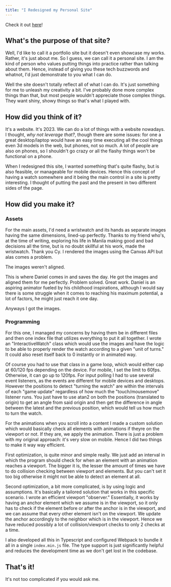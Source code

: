 ```yaml
---
title: "I Redesigned my Personal Site"
---
```


Check it out [here](https://sevora.github.io/portfolio)!

## What's the purpose of that site?
Well, I'd like to call it a portfolio site but it doesn't even showcase my works. Rather, it's just about me. So I guess, we can call it a personal site. 
I am the kind of person who values putting things into practice rather than talking about them. Hence, instead of giving you these tech buzzwords and whatnot,
I'd just demonstrate to you what I can do.

Well the site doesn't totally reflect all of what I can do. It's just something for me to unleash my creativity a bit. I've probably done more complex things than that,
but most people wouldn't appreciate those complex things. They want shiny, showy things so that's what I played with.

## How did you think of it?
It's a website. It's 2023. We can do a lot of things with a website nowadays. I thought, *why not leverage that?*, though there are some issues: for one
a great desktop/laptop would have an easy time executing all the cool things even 3d models in the web, but phones, not so much. A lot of people are also on 
phones, so I shouldn't go crazy or all the flashy things won't be functional on a phone.

When I redesigned this site, I wanted something that's quite flashy, but is also feasible, or manageable for mobile devices. Hence this concept of having
a watch somewhere and it being the main control in a site is pretty interesting. I thought of putting the past and the present in two different sides of the page.

## How did you make it?
### Assets
For the main assets, I'd need a wristwatch and its hands as separate images having the same dimensions, lined-up perfectly. Thanks to my friend who's, at the time of
writing, exploring his life in Manila making good and bad decisions all the time, but is no doubt skillful at his work, made the wristwatch. Thank you Cy. I rendered
the images using the Canvas API but alas comes a problem.

The images weren't aligned.

This is where Daniel comes in and saves the day. He got the images and aligned them for me perfectly. Problem solved. Great work. Daniel is an aspiring animator fueled
by his childhood inspirations, although I would say there is some struggle when it comes to reaching his maximum potential, a lot of factors, he might just reach it one day. 

Anyways I got the images. 

### Programming
For this one, I managed my concerns by having them be in different files and then one index file that utilizes everything to put it all together. I wrote an "InteractiveWatch" class which would use the images and have the logic to be able to properly render the watch according to a given "unit of turns." It could also reset itself back to 0 instantly or in animated way.

Of course you had to use that class in a game loop, which would either cap at 60/120 fps depending on the device. For mobile, I set the limit to 60fps. Otherwise, it can go up to 120fps. For input polling I had to use several event listeners, as the events are different for mobile devices and desktops. However the positions to detect "turning the watch" are within the intervals of each "game update" regardless of how much the "touch/mousemove" listener runs. You just have to use atan2 on both the positions (translated to origin) to get an angle from said origin and then get the difference in angle between the latest and the previous position, which would tell us how much to turn the watch.

For the animations when you scroll into a content I made a custom solution which would basically check all elements with animations if theyre on the viewport or not. If they are, we apply the animation. There is just a problem with my original approach: it's very slow on mobile. Hence I did two things to make it way way efficient.

First optimization, is quite minor and simple really. We just add an interval in which the program should check for when an element with an animation reaches a viewport. The bigger it is, the lesser the amount of times we have to do collision checking between viewport and elements. But you can't set it too big otherwise it might not be able to detect an element at all.

Second optimization, a bit more complicated, is by using logic and assumptions. It's basically a tailored solution that works in this specific scenario. I wrote an efficient viewport "observer." Essentially, it works by having an anchor element which we assume is in the viewport, so it only has to check if the element before or after the anchor is in the viewport, and we can assume that every other element isn't on the viewport. We update the anchor accordingly to the neighbor which is in the viewport. Hence we have reduced possibly a lot of collision/viewport checks to only 2 checks at a time.

I also developed all this in Typescript and configured Webpack to bundle it all in a single `index.min.js` file. The type support is just significantly helpful and reduces the development time as we don't get lost in the codebase.

## That's it!
It's not too complicated if you would ask me.